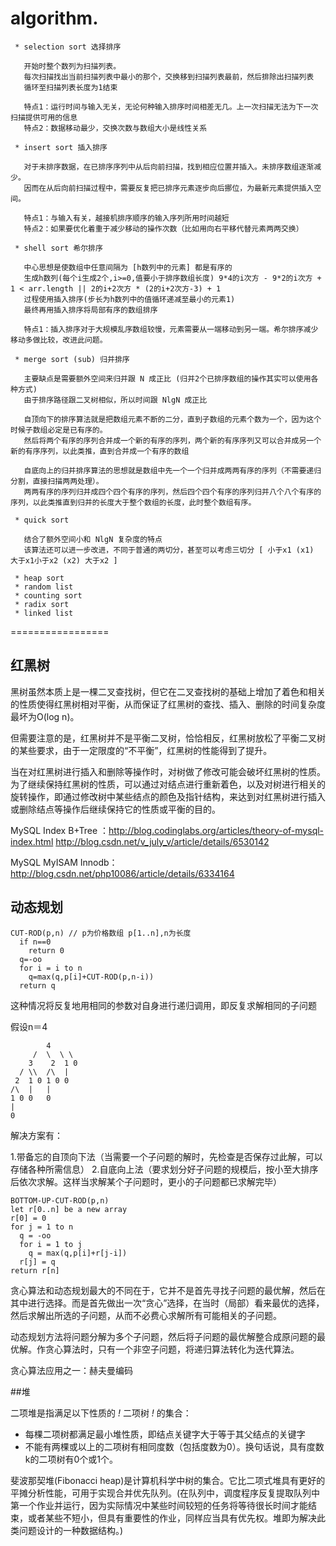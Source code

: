 algorithm.
=================

```
 * selection sort 选择排序
   
   开始时整个数列为扫描列表。
   每次扫描找出当前扫描列表中最小的那个，交换移到扫描列表最前，然后排除出扫描列表
   循环至扫描列表长度为1结束
   
   特点1：运行时间与输入无关，无论何种输入排序时间相差无几。上一次扫描无法为下一次扫描提供可用的信息
   特点2：数据移动最少，交换次数与数组大小是线性关系
   
 * insert sort 插入排序
 
   对于未排序数据，在已排序序列中从后向前扫描，找到相应位置并插入。未排序数组逐渐减少。
   因而在从后向前扫描过程中，需要反复把已排序元素逐步向后挪位，为最新元素提供插入空间。
 
   特点1：与输入有关，越接机排序顺序的输入序列所用时间越短
   特点2：如果要优化着重于减少移动的操作次数（比如用向右平移代替元素两两交换）
 
 * shell sort 希尔排序
 
   中心思想是使数组中任意间隔为 [h数列中的元素] 都是有序的
   生成h数列(每个i生成2个,i>=0,值要小于排序数组长度) 9*4的i次方 - 9*2的i次方 + 1 < arr.length || 2的i+2次方 * (2的i+2次方-3) + 1
   过程使用插入排序(步长为h数列中的值循环递减至最小的元素1)
   最终再用插入排序将局部有序的数组排序
 
   特点1：插入排序对于大规模乱序数组较慢，元素需要从一端移动到另一端。希尔排序减少移动多做比较，改进此问题。
 
 * merge sort (sub) 归并排序
 
   主要缺点是需要额外空间来归并跟 N 成正比 (归并2个已排序数组的操作其实可以使用各种方式)
   由于排序路径跟二叉树相似，所以时间跟 NlgN 成正比
   
   自顶向下的排序算法就是把数组元素不断的二分，直到子数组的元素个数为一个，因为这个时候子数组必定是已有序的。
   然后将两个有序的序列合并成一个新的有序的序列，两个新的有序序列又可以合并成另一个新的有序序列，以此类推，直到合并成一个有序的数组
   
   自底向上的归并排序算法的思想就是数组中先一个一个归并成两两有序的序列（不需要递归分割，直接扫描两两处理）。
   两两有序的序列归并成四个四个有序的序列，然后四个四个有序的序列归并八个八个有序的序列，以此类推直到归并的长度大于整个数组的长度，此时整个数组有序。
 
 * quick sort
 
   结合了额外空间小和 NlgN 复杂度的特点
   该算法还可以进一步改进，不同于普通的两切分，甚至可以考虑三切分 [ 小于x1 (x1) 大于x1小于x2 (x2) 大于x2 ]
 
 * heap sort
 * random list
 * counting sort
 * radix sort
 * linked list
```

=================

## 红黑树

黑树虽然本质上是一棵二叉查找树，但它在二叉查找树的基础上增加了着色和相关的性质使得红黑树相对平衡，从而保证了红黑树的查找、插入、删除的时间复杂度最坏为O(log n)。

但需要注意的是，红黑树并不是平衡二叉树，恰恰相反，红黑树放松了平衡二叉树的某些要求，由于一定限度的“不平衡”，红黑树的性能得到了提升。

当在对红黑树进行插入和删除等操作时，对树做了修改可能会破坏红黑树的性质。为了继续保持红黑树的性质，可以通过对结点进行重新着色，以及对树进行相关的旋转操作，即通过修改树中某些结点的颜色及指针结构，来达到对红黑树进行插入或删除结点等操作后继续保持它的性质或平衡的目的。

MySQL Index B+Tree ：http://blog.codinglabs.org/articles/theory-of-mysql-index.html
http://blog.csdn.net/v_july_v/article/details/6530142

MySQL MyISAM Innodb：http://blog.csdn.net/php10086/article/details/6334164

## 动态规划

```
CUT-ROD(p,n) // p为价格数组 p[1..n],n为长度
  if n==0
    return 0
  q=-oo
  for i = i to n
    q=max(q,p[i]+CUT-ROD(p,n-i))
  return q
```

这种情况将反复地用相同的参数对自身进行递归调用，即反复求解相同的子问题

假设n＝4

```
        4
     /  \  \ \    
    3    2  1 0
  / \\  /\  |  
 2  1 0 1 0 0
/\  |   |
1 0 0   0
|
0
```

解决方案有：

1.带备忘的自顶向下法（当需要一个子问题的解时，先检查是否保存过此解，可以存储各种所需信息）
2.自底向上法（要求划分好子问题的规模后，按小至大排序后依次求解。这样当求解某个子问题时，更小的子问题都已求解完毕）

```
BOTTOM-UP-CUT-ROD(p,n)
let r[0..n] be a new array
r[0] = 0
for j = 1 to n
  q = -oo
  for i = 1 to j
    q = max(q,p[i]+r[j-i])
  r[j] = q
return r[n]
```

贪心算法和动态规划最大的不同在于，它并不是首先寻找子问题的最优解，然后在其中进行选择。而是首先做出一次“贪心”选择，在当时（局部）看来最优的选择，然后求解出所选的子问题，从而不必费心求解所有可能相关的子问题。

动态规划方法将问题分解为多个子问题，然后将子问题的最优解整合成原问题的最优解。作贪心算法时，只有一个非空子问题，将递归算法转化为迭代算法。

贪心算法应用之一：赫夫曼编码

##堆

二项堆是指满足以下性质的  *!* 二项树 *!*  的集合：

* 每棵二项树都满足最小堆性质，即结点关键字大于等于其父结点的关键字
* 不能有两棵或以上的二项树有相同度数（包括度数为0）。换句话说，具有度数k的二项树有0个或1个。

斐波那契堆(Fibonacci heap)是计算机科学中树的集合。它比二项式堆具有更好的平摊分析性能，可用于实现合并优先队列。(在队列中，调度程序反复提取队列中第一个作业并运行，因为实际情况中某些时间较短的任务将等待很长时间才能结束，或者某些不短小，但具有重要性的作业，同样应当具有优先权。堆即为解决此类问题设计的一种数据结构。)
